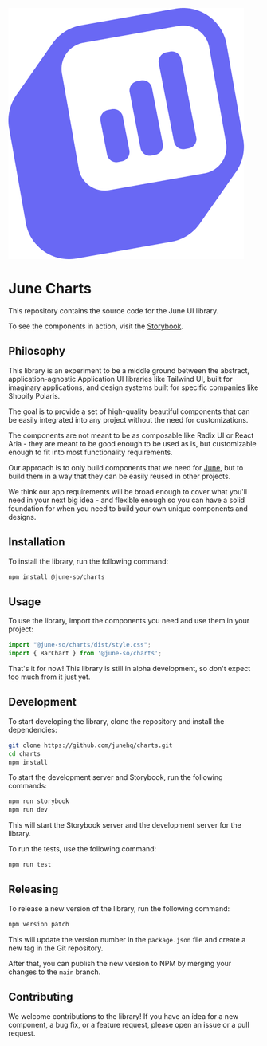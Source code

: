 ![](/assets/logo.png)

# June Charts

This repository contains the source code for the June UI library.

To see the components in action, visit the [Storybook](https://junehq.github.io/charts/).

## Philosophy

This library is an experiment to be a middle ground between the abstract, application-agnostic Application UI libraries like Tailwind UI, built for imaginary applications, and design systems built for specific companies like Shopify Polaris.

The goal is to provide a set of high-quality beautiful components that can be easily integrated into any project without the need for customizations.

The components are not meant to be as composable like Radix UI or React Aria - they are meant to be good enough to be used as is, but customizable enough to fit into most functionality requirements.

Our approach is to only build components that we need for [June](https://june.so), but to build them in a way that they can be easily reused in other projects.

We think our app requirements will be broad enough to cover what you'll need in your next big idea - and flexible enough so you can have a solid foundation for when you need to build your own unique components and designs.

## Installation

To install the library, run the following command:

```bash
npm install @june-so/charts
```

## Usage

To use the library, import the components you need and use them in your project:

```javascript
import "@june-so/charts/dist/style.css";
import { BarChart } from '@june-so/charts';
```

That's it for now! This library is still in alpha development, so don't expect too much from it just yet.


## Development

To start developing the library, clone the repository and install the dependencies:

```bash
git clone https://github.com/junehq/charts.git
cd charts
npm install
```

To start the development server and Storybook, run the following commands:

```bash
npm run storybook
npm run dev 
```

This will start the Storybook server and the development server for the library.

To run the tests, use the following command:

```bash
npm run test
```

## Releasing

To release a new version of the library, run the following command:

```bash
npm version patch
```

This will update the version number in the `package.json` file and create a new tag in the Git repository.

After that, you can publish the new version to NPM by merging your changes to the `main` branch.


## Contributing

We welcome contributions to the library! If you have an idea for a new component, a bug fix, or a feature request, please open an issue or a pull request.

